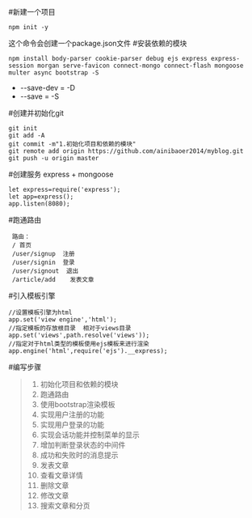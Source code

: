 #新建一个项目
```
npm init -y
```
这个命令会创建一个package.json文件
#安装依赖的模块
```
npm install body-parser cookie-parser debug ejs express express-session morgan serve-favicon connect-mongo connect-flash mongoose multer async bootstrap -S
```
- --save-dev = -D
- --save = -S

#创建并初始化git
```
git init
git add -A
git commit -m"1.初始化项目和依赖的模块"
git remote add origin https://github.com/ainibaoer2014/myblog.git
git push -u origin master
```
#创建服务
express + mongoose
```
let express=require('express');
let app=express();
app.listen(8080);
```
#跑通路由
```
 路由：
 / 首页
 /user/signup  注册
 /user/signin  登录
 /user/signout  退出
 /article/add    发表文章
```
#引入模板引擎
```
//设置模板引擎为html
app.set('view engine','html');
//指定模板的存放根目录  相对于views目录
app.set('views',path.resolve('views'));
//指定对于html类型的模板使用ejs模板来进行渲染
app.engine('html',require('ejs').__express);

```
#编写步骤
> 1. 初始化项目和依赖的模块
> 2. 跑通路由
> 3. 使用bootstrap渲染模板
> 4. 实现用户注册的功能
> 5. 实现用户登录的功能
> 6. 实现会话功能并控制菜单的显示
> 7. 增加判断登录状态的中间件
> 8. 成功和失败时的消息提示
> 9. 发表文章
>10. 查看文章详情  
>11. 删除文章
>12. 修改文章
>13. 搜索文章和分页
